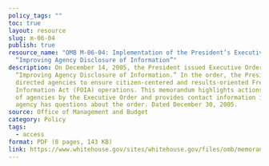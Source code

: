 ```yaml
---
policy_tags: ""
toc: true
layout: resource
slug: m-06-04
publish: true
resource_name: "OMB M-06-04: Implementation of the President’s Executive Order
  “Improving Agency Disclosure of Information”"
description: On December 14, 2005, the President issued Executive Order 13392,
  “Improving Agency Disclosure of Information.” In the order, the President
  directed agencies to ensure citizen-centered and results-oriented Freedom of
  Information Act (FOIA) operations. This memorandum highlights actions required
  of agencies by the Executive Order and provides contact information if your
  agency has questions about the order. Dated December 30, 2005.
source: Office of Management and Budget
category: Policy
tags:
  - access
format: PDF (8 pages, 143 KB)
link: https://www.whitehouse.gov/sites/whitehouse.gov/files/omb/memoranda/2006/m06-04.pdf
---
```

